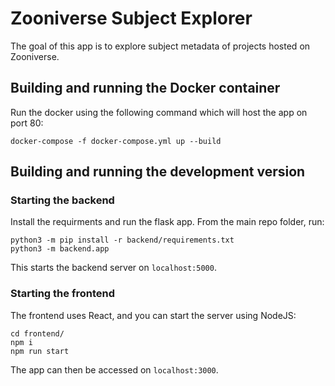 # Zooniverse Subject Explorer

The goal of this app is to explore subject metadata of projects hosted on Zooniverse.

## Building and running the Docker container

Run the docker using the following command which will host the app on port 80:
```
docker-compose -f docker-compose.yml up --build
```

## Building and running the development version

### Starting the backend
Install the requirments and run the flask app. From the main repo folder, run:
```
python3 -m pip install -r backend/requirements.txt
python3 -m backend.app
```

This starts the backend server on `localhost:5000`.

### Starting the frontend
The frontend uses React, and you can start the server using NodeJS:
```
cd frontend/
npm i
npm run start
```

The app can then be accessed on `localhost:3000`.
